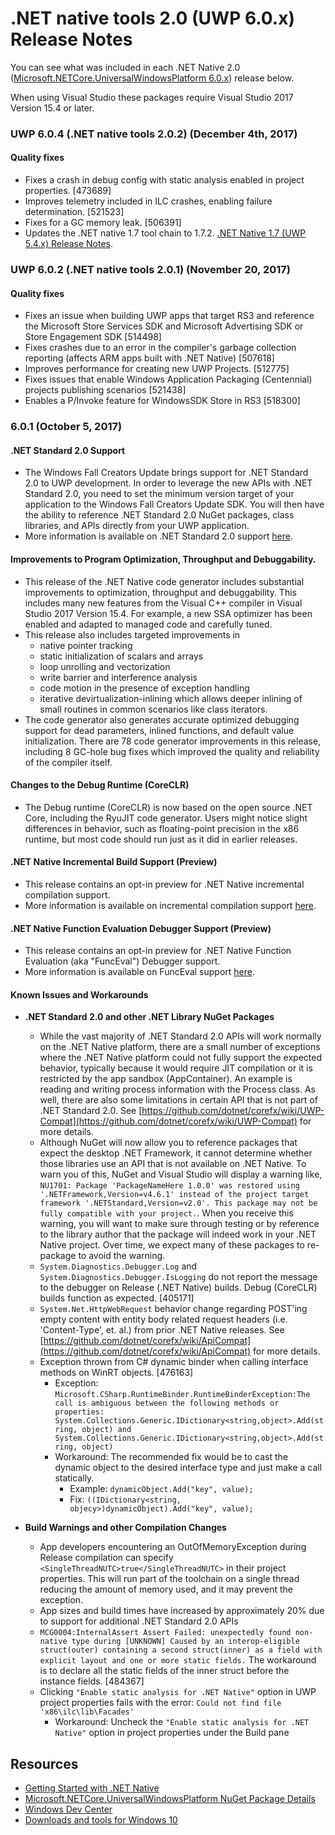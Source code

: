 ﻿# .NET native tools 2.0 (UWP 6.0.x) Release Notes

You can see what was included in each .NET Native 2.0 ([Microsoft.NETCore.UniversalWindowsPlatform 6.0.x](https://www.nuget.org/packages/Microsoft.NETCore.UniversalWindowsPlatform)) release below.

When using Visual Studio these packages require Visual Studio 2017 Version 15.4 or later.

### UWP 6.0.4 (.NET native tools 2.0.2) (December 4th, 2017)
#### Quality fixes				
- Fixes a crash in debug config with static analysis enabled in project properties. [473689]
- Improves telemetry included in ILC crashes, enabling failure determination. [521523]
- Fixes for a GC memory leak. [506391]
- Updates the .NET native 1.7 tool chain to 1.7.2. [.NET Native 1.7 (UWP 5.4.x) Release Notes](https://github.com/Microsoft/dotnet/blob/master/releases/UWP/net-native1.7/README.md).

### UWP 6.0.2 (.NET native tools 2.0.1) (November 20, 2017)

#### Quality fixes
- Fixes an issue when building UWP apps that target RS3 and reference the Microsoft Store Services SDK and Microsoft Advertising SDK or Store Engagement SDK [514498]
- Fixes crashes due to an error in the compiler's garbage collection reporting (affects ARM apps built with .NET Native) [507618]
- Improves performance for creating new UWP Projects. [512775]
- Fixes issues that enable Windows Application Packaging (Centennial) projects publishing scenarios [521438]
- Enables a P/Invoke feature for WindowsSDK Store in RS3 [518300]

### 6.0.1 (October 5, 2017)

#### .NET Standard 2.0 Support

- The Windows Fall Creators Update brings support for .NET Standard 2.0 to UWP development. In order to leverage the new APIs with .NET Standard 2.0, you need to set the minimum version target of your application to the Windows Fall Creators Update SDK. You will then have the ability to reference .NET Standard 2.0 NuGet packages, class libraries, and APIs directly from your UWP application.
- More information is available on .NET Standard 2.0 support [here](https://docs.microsoft.com/en-us/dotnet/standard/net-standard).

#### Improvements to Program Optimization, Throughput and Debuggability.

- This release of the .NET Native code generator includes substantial improvements to optimization, throughput and debuggability. This includes many new features from the Visual C++ compiler in Visual Studio 2017 Version 15.4.  For example, a new SSA optimizer has been enabled and adapted to managed code and carefully tuned.
- This release also includes targeted improvements in
    - native pointer tracking
    - static initialization of scalars and arrays
    - loop unrolling and vectorization
    - write barrier and interference analysis
    - code motion in the presence of exception handling
    - iterative devirtualization-inlining which allows deeper inlining of small routines in common scenarios like class iterators.
- The code generator also generates accurate optimized debugging support for dead parameters, inlined functions, and default value initialization.  There are 78 code generator improvements in this release, including 8 GC-hole bug fixes which improved the quality and reliability of the compiler itself.

#### Changes to the Debug Runtime (CoreCLR)

- The Debug runtime (CoreCLR) is now based on the open source .NET Core, including the RyuJIT code generator.  Users might notice slight differences in behavior, such as floating-point precision in the x86 runtime, but most code should run just as it did in earlier releases.


#### .NET Native Incremental Build Support (Preview)

- This release contains an opt-in preview for .NET Native incremental compilation support.
- More information is available on incremental compilation support [here](incremental-compilation.md).

#### .NET Native Function Evaluation Debugger Support (Preview)

- This release contains an opt-in preview for .NET Native Function Evaluation (aka "FuncEval") Debugger support.
- More information is available on FuncEval support [here](funceval.md).


#### Known Issues and Workarounds

- **.NET Standard 2.0 and other .NET Library NuGet Packages**
    - While the vast majority of .NET Standard 2.0 APIs will work normally on the .NET Native platform, there are a small number of exceptions where the .NET Native platform could not fully support the expected behavior, typically because it would require JIT compilation or it is restricted by the app sandbox (AppContainer). An example is reading and writing process information with the Process class. As well, there are also some limitations in certain API that is not part of .NET Standard 2.0. See [https://github.com/dotnet/corefx/wiki/UWP-Compat](https://github.com/dotnet/corefx/wiki/UWP-Compat) for more details.
    - Although NuGet will now allow you to reference packages that expect the desktop .NET Framework, it cannot determine whether those libraries use an API that is not available on .NET Native. To warn you of this, NuGet and Visual Studio will display a warning like, ```NU1701: Package 'PackageNameHere 1.0.0' was restored using '.NETFramework,Version=v4.6.1' instead of the project target framework '.NETStandard,Version=v2.0'. This package may not be fully compatible with your project.```. When you receive this warning, you will want to make sure through testing or by reference to the library author that the package will indeed work in your .NET Native project. Over time, we expect many of these packages to re-package to avoid the warning.
    - ```System.Diagnostics.Debugger.Log``` and ```System.Diagnostics.Debugger.IsLogging``` do not report the message to the debugger on Release (.NET Native) builds.  Debug (CoreCLR) builds function as expected.  [405171]
    - ```System.Net.HttpWebRequest``` behavior change regarding POST'ing empty content with entity body related request headers (i.e. 'Content-Type', et. al.) from prior .NET Native releases. See [https://github.com/dotnet/corefx/wiki/ApiCompat](https://github.com/dotnet/corefx/wiki/ApiCompat) for more details.
    - Exception thrown from C# dynamic binder when calling interface methods on WinRT objects. [476163]
        - Exception: ```Microsoft.CSharp.RuntimeBinder.RuntimeBinderException:The call is ambiguous between the following methods or properties: System.Collections.Generic.IDictionary<string,object>.Add(string, object) and System.Collections.Generic.IDictionary<string,object>.Add(string, object)```
        - Workaround: The recommended fix would be to cast the dynamic object to the desired interface type and just make a call statically.
            - Example: ```dynamicObject.Add("key", value);```
            - Fix: ```((IDictionary<string, objecy>)dynamicObject).Add("key", value);```

- **Build Warnings and other Compilation Changes**
    - App developers encountering an OutOfMemoryException during Release compilation can specify ```<SingleThreadNUTC>true</SingleThreadNUTC>``` in their project properties.  This will run part of the toolchain on a single thread reducing the amount of memory used, and it may prevent the exception.
    - App sizes and build times have increased by approximately 20% due to support for additional .NET Standard 2.0 APIs
    - ```MCG0004:InternalAssert Assert Failed: unexpectedly found non-native type during [UNKNOWN] Caused by an interop-eligible struct(outer) containing a second struct(inner) as a field with explicit layout and one or more static fields.``` The workaround is to declare all the static fields of the inner struct before the instance fields. [484367]
    - Clicking ```"Enable static analysis for .NET Native"``` option in UWP project properties fails with the error: ```Could not find file 'x86\ilc\lib\Facades'```
        - Workaround: Uncheck the ```"Enable static analysis for .NET Native"``` option in project properties under the Build pane

## Resources

- [Getting Started with .NET Native](https://docs.microsoft.com/en-us/dotnet/framework/net-native/getting-started-with-net-native)
- [Microsoft.NETCore.UniversalWindowsPlatform NuGet Package Details](https://www.nuget.org/packages/Microsoft.NETCore.UniversalWindowsPlatform)
- [Windows Dev Center](https://developer.microsoft.com/en-us/windows/apps/getstarted)
- [Downloads and tools for Windows 10](https://developer.microsoft.com/en-us/windows/downloads)
